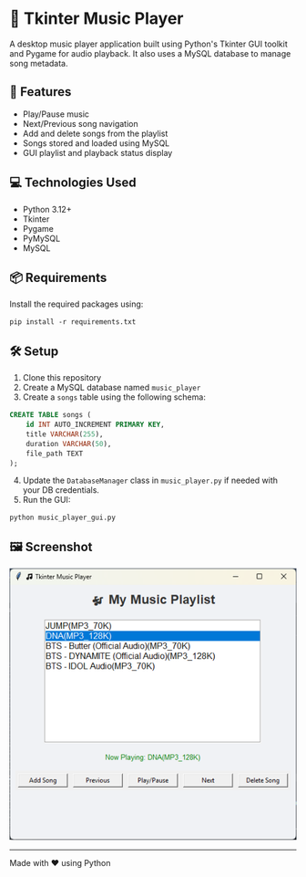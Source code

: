 # 🎵 Tkinter Music Player

A desktop music player application built using Python's Tkinter GUI toolkit and Pygame for audio playback. It also uses a MySQL database to manage song metadata.

## 🚀 Features

- Play/Pause music
- Next/Previous song navigation
- Add and delete songs from the playlist
- Songs stored and loaded using MySQL
- GUI playlist and playback status display

## 💻 Technologies Used

- Python 3.12+
- Tkinter
- Pygame
- PyMySQL
- MySQL

## 📦 Requirements

Install the required packages using:

```
pip install -r requirements.txt
```

## 🛠️ Setup

1. Clone this repository
2. Create a MySQL database named `music_player`
3. Create a `songs` table using the following schema:

```sql
CREATE TABLE songs (
    id INT AUTO_INCREMENT PRIMARY KEY,
    title VARCHAR(255),
    duration VARCHAR(50),
    file_path TEXT
);
```

4. Update the `DatabaseManager` class in `music_player.py` if needed with your DB credentials.
5. Run the GUI:

```
python music_player_gui.py
```

## 🖼️ Screenshot

![alt text](image.png)

---

Made with ❤️ using Python
